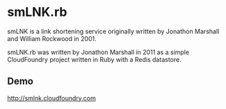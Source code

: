smLNK.rb
========

smLNK is a link shortening service originally written by Jonathon Marshall
and William Rockwood in 2001.

smLNK.rb was written by Jonathon Marshall in 2011 as a simple CloudFoundry
project written in Ruby with a Redis datastore.

## Demo

http://smlnk.cloudfoundry.com

